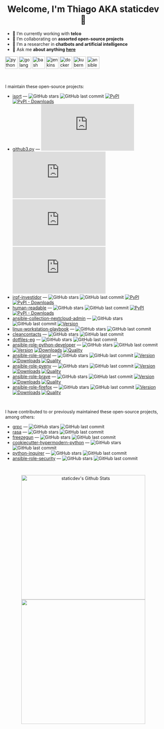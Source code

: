 <h1 align="center"> Welcome, I'm Thiago AKA staticdev 👋 </h1>

- 🔭 I’m currently working with **telco**
- 👯 I’m collaborating on **assorted open-source projects**
- 🌱 I’m a researcher in **chatbots and artificial intelligence**
- 💬 Ask me **about anything [here](https://github.com/staticdev/staticdev/issues)**

<p align="left"><img src="https://www.vectorlogo.zone/logos/python/python-icon.svg" alt="python" width="40" height="40"/> <img src="https://www.vectorlogo.zone/logos/golang/golang-icon.svg" alt="golang" width="40" height="40"/> <img src="https://www.vectorlogo.zone/logos/gnu_bash/gnu_bash-icon.svg" alt="bash" width="40" height="40"/> <img src="https://www.vectorlogo.zone/logos/jenkins/jenkins-icon.svg" alt="jenkins" width="40" height="40"/> <img src="https://www.vectorlogo.zone/logos/docker/docker-icon.svg" alt="docker" width="40" height="40"/> <img src="https://www.vectorlogo.zone/logos/kubernetes/kubernetes-icon.svg" alt="kubernetes" width="40" height="40"/> <img src="https://www.vectorlogo.zone/logos/ansible/ansible-icon.svg" alt="ansible" width="40" height="40"/></p>

<br />

I maintain these open-source projects:

<!-- [[[cog

repos = [
    "PyCQA/isort",
    "sigmavirus24/github3.py",
    "staticdev/irpf-investidor",
    "staticdev/human-readable",
]

for repo in repos:
    org, _, package = repo.partition("/")
    entry = f"""\
- [{package}](https://github.com/{repo}) &mdash;
  ![GitHub stars](https://img.shields.io/github/stars/{repo}?style=flat-square)
  ![GitHub last commit](https://img.shields.io/github/last-commit/{repo}?logo=python&style=flat-square)
  [![PyPI](https://img.shields.io/pypi/v/{package}?style=flat-square)](https://pypi.org/project/{package})
  [![PyPI - Downloads](https://img.shields.io/pypi/dm/{package}?style=flat-square)](https://pypistats.org/packages/{package})
"""
    cog.out(entry)

repos = [
    "nextcloud/ansible-collection-nextcloud-admin",
    "staticdev/linux-workstation-playbook",
    "staticdev/cleancontacts",
    "staticdev/dotfiles-eg",
]

for repo in repos:
    org, _, package = repo.partition("/")
    entry = f"""\
- [{package}]({url}) &mdash;
  ![GitHub last commit](https://img.shields.io/github/last-commit/{repo}?logo=python&style=flat-square)
  ![GitHub stars](https://img.shields.io/github/stars/{repo}?style=flat-square)
"""
    cog.out(entry)

repos = [
    ("staticdev/ansible-role-python-developer", 55262),
    ("staticdev/ansible-role-signal", 55466),
    ("staticdev/ansible-role-pyenv", 55478),
    ("staticdev/ansible-role-brave", 55985),
    ("staticdev/ansible-role-firefox", 55555),
]

for repo, galaxy_id in repos:
    org, _, package = repo.partition("/")
    entry = f"""\
- [{package}]({url}) &mdash;
  ![GitHub last commit](https://img.shields.io/github/last-commit/{repo}?logo=python&style=flat-square)
  ![GitHub stars](https://img.shields.io/github/stars/{repo}?style=flat-square)
  [![Version](https://img.shields.io/github/release/{repo}.svg)](https://github.com/{repo}/releases/)
  [![Downloads](https://img.shields.io/ansible/role/d/{galaxy_id})](https://galaxy.ansible.com/{repo})
  [![Quality](https://img.shields.io/ansible/quality/{galaxy_id})](https://galaxy.ansible.com/{repo})
"""
    cog.out(entry)

]]] -->
- [isort](https://github.com/PyCQA/isort) &mdash;
  ![GitHub stars](https://img.shields.io/github/stars/PyCQA/isort?style=flat-square)
  ![GitHub last commit](https://img.shields.io/github/last-commit/PyCQA/isort?logo=python&style=flat-square)
  [![PyPI](https://img.shields.io/pypi/v/isort?style=flat-square)](https://pypi.org/project/isort)
  [![PyPI - Downloads](https://img.shields.io/pypi/dm/isort?style=flat-square)](https://pypistats.org/packages/isort)
- [github3.py](https://github.com/sigmavirus24/github3.py) &mdash;
  ![GitHub stars](https://img.shields.io/github/stars/sigmavirus24/github3.py?style=flat-square)
  ![GitHub last commit](https://img.shields.io/github/last-commit/sigmavirus24/github3.py?logo=python&style=flat-square)
  [![PyPI](https://img.shields.io/pypi/v/github3.py?style=flat-square)](https://pypi.org/project/github3.py)
  [![PyPI - Downloads](https://img.shields.io/pypi/dm/github3.py?style=flat-square)](https://pypistats.org/packages/github3.py)
- [irpf-investidor](https://github.com/staticdev/irpf-investidor) &mdash;
  ![GitHub stars](https://img.shields.io/github/stars/staticdev/irpf-investidor?style=flat-square)
  ![GitHub last commit](https://img.shields.io/github/last-commit/staticdev/irpf-investidor?logo=python&style=flat-square)
  [![PyPI](https://img.shields.io/pypi/v/irpf-investidor?style=flat-square)](https://pypi.org/project/irpf-investidor)
  [![PyPI - Downloads](https://img.shields.io/pypi/dm/irpf-investidor?style=flat-square)](https://pypistats.org/packages/irpf-investidor)
- [human-readable](https://github.com/staticdev/human-readable) &mdash;
  ![GitHub stars](https://img.shields.io/github/stars/staticdev/human-readable?style=flat-square)
  ![GitHub last commit](https://img.shields.io/github/last-commit/staticdev/human-readable?logo=python&style=flat-square)
  [![PyPI](https://img.shields.io/pypi/v/human-readable?style=flat-square)](https://pypi.org/project/human-readable)
  [![PyPI - Downloads](https://img.shields.io/pypi/dm/human-readable?style=flat-square)](https://pypistats.org/packages/human-readable)
- [ansible-collection-nextcloud-admin](https://github.com/nextcloud/ansible-collection-nextcloud-admin) &mdash;
  ![GitHub stars](https://img.shields.io/github/stars/nextcloud/ansible-collection-nextcloud-admin?style=flat-square)
  ![GitHub last commit](https://img.shields.io/github/last-commit/nextcloud/ansible-collection-nextcloud-admin?logo=python&style=flat-square)
  [![Version](https://img.shields.io/github/release/nextcloud/ansible-collection-nextcloud-admin.svg)](https://github.com/nextcloud/ansible-collection-nextcloud-admin/releases/)
- [linux-workstation-playbook](https://github.com/staticdev/linux-workstation-playbook) &mdash;
  ![GitHub stars](https://img.shields.io/github/stars/staticdev/linux-workstation-playbook?style=flat-square)
  ![GitHub last commit](https://img.shields.io/github/last-commit/staticdev/linux-workstation-playbook?logo=python&style=flat-square)
- [cleancontacts](https://github.com/staticdev/cleancontacts) &mdash;
  ![GitHub stars](https://img.shields.io/github/stars/staticdev/cleancontacts?style=flat-square)
  ![GitHub last commit](https://img.shields.io/github/last-commit/staticdev/cleancontacts?logo=python&style=flat-square)
- [dotfiles-eg](https://github.com/staticdev/dotfiles-eg) &mdash;
  ![GitHub stars](https://img.shields.io/github/stars/staticdev/dotfiles-eg?style=flat-square)
  ![GitHub last commit](https://img.shields.io/github/last-commit/staticdev/dotfiles-eg?logo=python&style=flat-square)
- [ansible-role-python-developer](https://github.com/staticdev/ansible-role-python-developer) &mdash;
  ![GitHub stars](https://img.shields.io/github/stars/staticdev/ansible-role-python-developer?style=flat-square)
  ![GitHub last commit](https://img.shields.io/github/last-commit/staticdev/ansible-role-python-developer?logo=python&style=flat-square)
  [![Version](https://img.shields.io/github/release/staticdev/ansible-role-python-developer.svg)](https://github.com/staticdev/ansible-role-python-developer/releases/)
  [![Downloads](https://img.shields.io/ansible/role/d/55262)](https://galaxy.ansible.com/staticdev/ansible-role-python-developer)
  [![Quality](https://img.shields.io/ansible/quality/55262)](https://galaxy.ansible.com/staticdev/ansible-role-python-developer)
- [ansible-role-signal](https://github.com/staticdev/ansible-role-signal) &mdash;
  ![GitHub stars](https://img.shields.io/github/stars/staticdev/ansible-role-signal?style=flat-square)
  ![GitHub last commit](https://img.shields.io/github/last-commit/staticdev/ansible-role-signal?logo=python&style=flat-square)
  [![Version](https://img.shields.io/github/release/staticdev/ansible-role-signal.svg)](https://github.com/staticdev/ansible-role-signal/releases/)
  [![Downloads](https://img.shields.io/ansible/role/d/55466)](https://galaxy.ansible.com/staticdev/ansible-role-signal)
  [![Quality](https://img.shields.io/ansible/quality/55466)](https://galaxy.ansible.com/staticdev/ansible-role-signal)
- [ansible-role-pyenv](https://github.com/staticdev/ansible-role-pyenv) &mdash;
  ![GitHub stars](https://img.shields.io/github/stars/staticdev/ansible-role-pyenv?style=flat-square)
  ![GitHub last commit](https://img.shields.io/github/last-commit/staticdev/ansible-role-pyenv?logo=python&style=flat-square)
  [![Version](https://img.shields.io/github/release/staticdev/ansible-role-pyenv.svg)](https://github.com/staticdev/ansible-role-pyenv/releases/)
  [![Downloads](https://img.shields.io/ansible/role/d/55478)](https://galaxy.ansible.com/staticdev/ansible-role-pyenv)
  [![Quality](https://img.shields.io/ansible/quality/55478)](https://galaxy.ansible.com/staticdev/ansible-role-pyenv)
- [ansible-role-brave](https://github.com/staticdev/ansible-role-brave) &mdash;
  ![GitHub stars](https://img.shields.io/github/stars/staticdev/ansible-role-brave?style=flat-square)
  ![GitHub last commit](https://img.shields.io/github/last-commit/staticdev/ansible-role-brave?logo=python&style=flat-square)
  [![Version](https://img.shields.io/github/release/staticdev/ansible-role-brave.svg)](https://github.com/staticdev/ansible-role-brave/releases/)
  [![Downloads](https://img.shields.io/ansible/role/d/55985)](https://galaxy.ansible.com/staticdev/ansible-role-brave)
  [![Quality](https://img.shields.io/ansible/quality/55985)](https://galaxy.ansible.com/staticdev/ansible-role-brave)
- [ansible-role-firefox](https://github.com/staticdev/ansible-role-firefox) &mdash;
  ![GitHub stars](https://img.shields.io/github/stars/staticdev/ansible-role-firefox?style=flat-square)
  ![GitHub last commit](https://img.shields.io/github/last-commit/staticdev/ansible-role-firefox?logo=python&style=flat-square)
  [![Version](https://img.shields.io/github/release/staticdev/ansible-role-firefox.svg)](https://github.com/staticdev/ansible-role-firefox/releases/)
  [![Downloads](https://img.shields.io/ansible/role/d/55555)](https://galaxy.ansible.com/staticdev/ansible-role-firefox)
  [![Quality](https://img.shields.io/ansible/quality/55555)](https://galaxy.ansible.com/staticdev/ansible-role-firefox)
<!-- [[[end]]] -->

<br />

I have contributed to or previously maintained these open-source projects, among others:

<!-- [[[cog

repos = [
    "grpc/grpc",
    "RasaHQ/rasa",
    "spulec/freezegun",
    "cjolowicz/cookiecutter-hypermodern-python",
    "magmax/python-inquirer",
    "geerlingguy/ansible-role-security",
]

for repo in repos:
    org, _, package = repo.partition("/")
    entry = f"""\
- [{package}]({url}) &mdash;
  ![GitHub last commit](https://img.shields.io/github/last-commit/{repo}?logo=python&style=flat-square)
  ![GitHub stars](https://img.shields.io/github/stars/{repo}?style=flat-square)
"""
    cog.out(entry)

]]] -->
- [grpc](https://github.com/grpc/grpc) &mdash;
  ![GitHub stars](https://img.shields.io/github/stars/grpc/grpc?style=flat-square)
  ![GitHub last commit](https://img.shields.io/github/last-commit/grpc/grpc?logo=python&style=flat-square)
- [rasa](https://github.com/RasaHQ/rasa) &mdash;
  ![GitHub stars](https://img.shields.io/github/stars/RasaHQ/rasa?style=flat-square)
  ![GitHub last commit](https://img.shields.io/github/last-commit/RasaHQ/rasa?logo=python&style=flat-square)
- [freezegun](https://github.com/spulec/freezegun) &mdash;
  ![GitHub stars](https://img.shields.io/github/stars/spulec/freezegun?style=flat-square)
  ![GitHub last commit](https://img.shields.io/github/last-commit/spulec/freezegun?logo=python&style=flat-square)
- [cookiecutter-hypermodern-python](https://github.com/cjolowicz/cookiecutter-hypermodern-python) &mdash;
  ![GitHub stars](https://img.shields.io/github/stars/cjolowicz/cookiecutter-hypermodern-python?style=flat-square)
  ![GitHub last commit](https://img.shields.io/github/last-commit/cjolowicz/cookiecutter-hypermodern-python?logo=python&style=flat-square)
- [python-inquirer](https://github.com/magmax/python-inquirer) &mdash;
  ![GitHub stars](https://img.shields.io/github/stars/magmax/python-inquirer?style=flat-square)
  ![GitHub last commit](https://img.shields.io/github/last-commit/magmax/python-inquirer?logo=python&style=flat-square)
- [ansible-role-security](https://github.com/geerlingguy/ansible-role-security) &mdash;
  ![GitHub stars](https://img.shields.io/github/stars/geerlingguy/ansible-role-security?style=flat-square)
  ![GitHub last commit](https://img.shields.io/github/last-commit/geerlingguy/ansible-role-security?logo=python&style=flat-square)
<!-- [[[end]]] -->

<br />

<p align = "center">
  <img alt="staticdev's Github Stats" src="https://github-readme-stats.vercel.app/api?username=staticdev&show_icons=true&hide_border=true" width=400 />
  <img src="https://github-readme-streak-stats.herokuapp.com?user=staticdev&hide_border=true" width=400>
</p>
